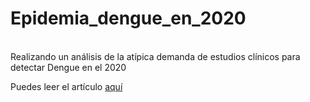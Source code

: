 <h1 dir="auto">Epidemia_dengue_en_2020</h1>
<p dir="auto"><br />Realizando un an&aacute;lisis de la at&iacute;pica demanda de estudios cl&iacute;nicos para detectar Dengue en el 2020</p>
<p dir="auto">Puedes leer el art&iacute;culo<span>&nbsp;</span><a href="https://medium.com/@jesusandresbaez/una-epidemia-en-medio-de-una-pandemia-ae0c672ccb7" title="Analizando la demanda at&iacute;pica de estudios cl&iacute;nicos para detectar dengue" rel="nofollow">aqu&iacute;</a></p>


